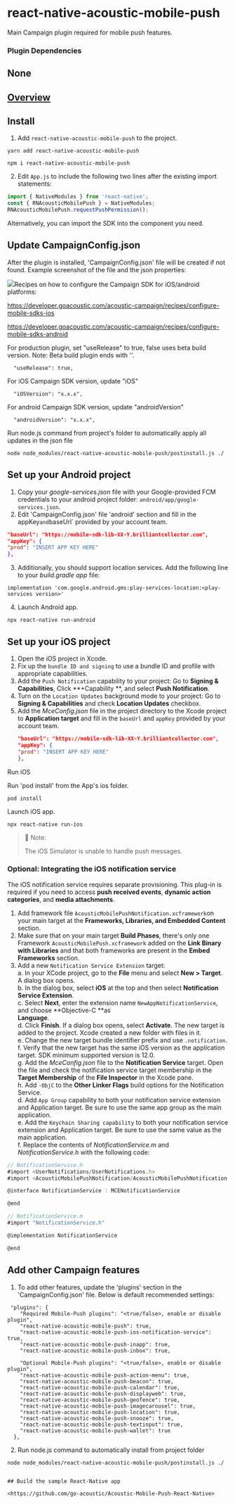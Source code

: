 # react-native-acoustic-mobile-push
Main Campaign plugin required for mobile push features.

### Plugin Dependencies
None
----

[Overview](https://developer.goacoustic.com/acoustic-campaign/docs/add-the-react-native-plug-in-to-your-app#overview)
---

## Install

1. Add `react-native-acoustic-mobile-push` to the project.

```shell yarn
yarn add react-native-acoustic-mobile-push
```

```shell npm
npm i react-native-acoustic-mobile-push
```

2. Edit `App.js` to include the following two lines after the existing import statements:

```javascript
import { NativeModules } from 'react-native';
const { RNAcousticMobilePush } = NativeModules;
RNAcousticMobilePush.requestPushPermission();
```

Alternatively, you can import the SDK into the component you need.

## Update CampaignConfig.json

After the plugin is installed, 'CampaignConfig.json' file will be created if not found.  Example screenshot of the file and the json properties:

![](https://files.readme.io/53a3b4b-image.png)Recipes on how to configure the Campaign SDK for iOS/android platforms:

<https://developer.goacoustic.com/acoustic-campaign/recipes/configure-mobile-sdks-ios>

<https://developer.goacoustic.com/acoustic-campaign/recipes/configure-mobile-sdks-android>

For production plugin, set "useRelease" to true, false uses beta build version.  Note:  Beta build plugin ends with ''.

```shell json
  "useRelease": true,
```

For iOS Campaign SDK version, update "iOS"

```shell json
  "iOSVersion": "x.x.x",
```


For android Campaign SDK version, update "androidVersion"

```shell json
  "androidVersion": "x.x.x",
```

 Run node.js command from project's folder to automatically apply all updates in the json file

```Text shell
node node_modules/react-native-acoustic-mobile-push/postinstall.js ./
```

## Set up your Android project

1. Copy your _google-services.json_ file with your Google-provided FCM credentials to your android project folder: `android/app/google-services.json`.
2. Edit 'CampaignConfig.json' file 'android' section and fill in the appKey`and`baseUrl\` provided by your account team.

```json
"baseUrl": "https://mobile-sdk-lib-XX-Y.brilliantcollector.com",
"appKey": {
"prod": "INSERT APP KEY HERE"
},
```

3. Additionally, you should support location services. Add the following line to your _build.gradle app_ file:

```Text build.gradle
implementation 'com.google.android.gms:play-services-location:<play-services version>'
```

4. Launch Android app.

```text shell
npx react-native run-android
```

## Set up your iOS project

1. Open the iOS project in Xcode.
2. Fix up the `bundle ID and signing` to use a bundle ID and profile with appropriate capabilities.
3. Add the `Push Notification` capability to your project: Go to **Signing & Capabilities**, Click **+Capability **, and select **Push Notification**.
4. Turn on the `Location Updates` background mode to your project: Go to **Signing & Capabilities** and check **Location Updates** checkbox.
5. Add the _MceConfig.json_ file in the project directory to the Xcode project to **Application target** and fill in the `baseUrl` and `appKey` provided by your account team.
   ```json
   "baseUrl": "https://mobile-sdk-lib-XX-Y.brilliantcollector.com",
   "appKey": {
   "prod": "INSERT APP KEY HERE"
   },
   ```

Run iOS

Run 'pod install' from the App's ios folder.

```Text shell
pod install
```

Launch iOS app.

```Text shell
npx react-native run-ios
```

> 📘 Note:
> 
> The iOS Simulator is unable to handle push messages.

### Optional: Integrating the iOS notification service

The iOS notification service requires separate provisioning. This plug-in is required if you need to access **push received events**, **dynamic action categories**, and **media attachments**. 

1. Add framework file `AcousticMobilePushNotification.xcframework`on your main target at the **Frameworks, Libraries, and Embedded Content** section.
2. Make sure that on your main target **Build Phases**, there's only one Framework `AcousticMobilePush.xcframework` added on the **Link Binary with Libraries** and that both frameworks are present in the **Embed Frameworks** section.
3. Add a new `Notification Service Extension` target:  
   a. In your XCode project, go to the **File** menu and select **New > Target**. A dialog box opens.  
   b. In the dialog box, select **iOS** at the top and then select **Notification Service Extension**.  
   c.  Select **Next**, enter the extension name `NewAppNotificationService`, and choose **Objective-C **as  
   **Language**.  
   d. Click **Finish**. If a dialog box opens, select **Activate**. The new target is added to the project. Xcode created a new folder with files in it.  
   e. Change the new target bundle identifier prefix and use `.notification`.  
   f. Verify that the new target has the same iOS version as the application target. SDK minimum supported version is 12.0.  
   g. Add the _MceConfig.json_ file to the **Notification Service** target. Open the file and check the notification service target membership in the **Target Membership** of the **File Inspector** in the Xcode pane.  
   h. Add `-ObjC` to the **Other Linker Flags** build options for the Notification Service.  
   d. Add `App Group` capability to both your notification service extension and Application target. Be sure to use the same app group as the main application.  
   e. Add the `Keychain Sharing capability` to both your notification service extension and Application target. Be sure to use the same value as the main application.  
   f. Replace the contents of _NotificationService.m_ and _NotificationService.h_ with the following code:

```javascript NotificationService.h
// NotificationService.h
#import <UserNotifications/UserNotifications.h>
#import <AcousticMobilePushNotification/AcousticMobilePushNotification.h>

@interface NotificationService : MCENotificationService

@end
```
```javascript NotificationService.m
// NotificationService.m
#import "NotificationService.h"

@implementation NotificationService

@end
```

## Add other Campaign features

1. To add other features, update the 'plugins' section in the 'CampaignConfig.json' file.  Below is default recommended settings:

```Text CampaignConfig.json
 "plugins": {
    "Required Mobile-Push plugins": "<true/false>, enable or disable plugin",
    "react-native-acoustic-mobile-push": true,
    "react-native-acoustic-mobile-push-ios-notification-service": true,
    "react-native-acoustic-mobile-push-inapp": true,
    "react-native-acoustic-mobile-push-inbox": true,

    "Optional Mobile-Push plugins": "<true/false>, enable or disable plugin",
    "react-native-acoustic-mobile-push-action-menu": true,
    "react-native-acoustic-mobile-push-beacon": true,
    "react-native-acoustic-mobile-push-calendar": true,
    "react-native-acoustic-mobile-push-displayweb": true,
    "react-native-acoustic-mobile-push-geofence": true,
    "react-native-acoustic-mobile-push-imagecarousel": true,
    "react-native-acoustic-mobile-push-location": true,
    "react-native-acoustic-mobile-push-snooze": true,
    "react-native-acoustic-mobile-push-textinput": true,
    "react-native-acoustic-mobile-push-wallet": true
  },
```

2. Run node.js command to automatically install from project folder

```Text shell
node node_modules/react-native-acoustic-mobile-push/postinstall.js ./
```

```

## Build the sample React-Native app

<https://github.com/go-acoustic/Acoustic-Mobile-Push-React-Native>